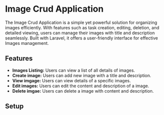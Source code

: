 # Image Crud Application

The Image Crud Application is a simple yet powerful solution for organizing images efficiently. With features such as task creation, editing, deletion, and detailed viewing, users can manage their images with title and description  seamlessly. Built with Laravel, it offers a user-friendly interface for effective Images management.

## Features

- **Images Listing:** Users can view a list of all details of images.
- **Create image:** Users can add new image with a title and description.
- **View imgage:** Users can view details of a specific images.
- **Edit images:** Users can edit the content and description of a image.
- **Delete imgae:** Users can delete a image with content and description.

## Setup

